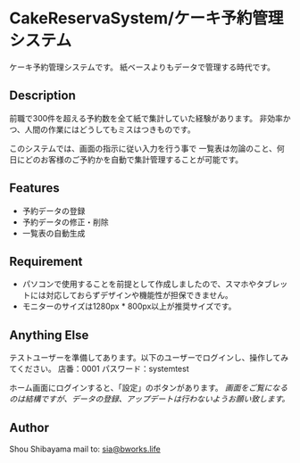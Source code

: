 # CakeReservaSystem/ケーキ予約管理システム
 
ケーキ予約管理システムです。
紙ベースよりもデータで管理する時代です。
 
## Description
 
前職で300件を超える予約数を全て紙で集計していた経験があります。
非効率かつ、人間の作業にはどうしてもミスはつきものです。

このシステムでは、画面の指示に従い入力を行う事で
一覧表は勿論のこと、何日にどのお客様のご予約かを自動で集計管理することが可能です。
 
## Features
 
- 予約データの登録
- 予約データの修正・削除
- 一覧表の自動生成
 
## Requirement
 
- パソコンで使用することを前提として作成しましたので、スマホやタブレットには対応しておらずデザインや機能性が担保できません。
- モニターのサイズは1280px * 800px以上が推奨サイズです。

## Anything Else
 
テストユーザーを準備してあります。以下のユーザーでログインし、操作してみてください。
店番：0001
パスワード：systemtest

ホーム画面にログインすると、「設定」のボタンがあります。
*画面をご覧になるのは結構ですが、データの登録、アップデートは行わないようお願い致します。*
 
## Author
 
Shou Shibayama
mail to: sia@bworks.life